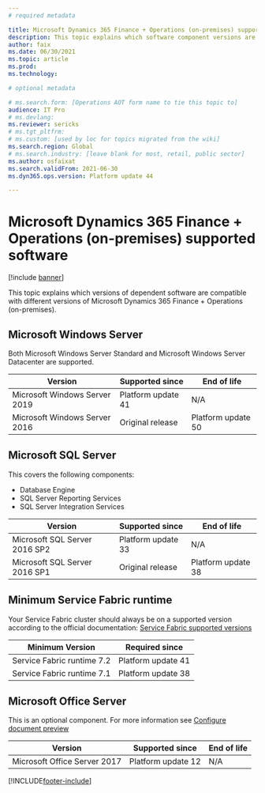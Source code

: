 ```yaml
---
# required metadata

title: Microsoft Dynamics 365 Finance + Operations (on-premises) supported software
description: This topic explains which software component versions are compatible with Microsoft Dynamics 365 Finance + Operations (on-premises).
author: faix
ms.date: 06/30/2021
ms.topic: article
ms.prod: 
ms.technology: 

# optional metadata

# ms.search.form: [Operations AOT form name to tie this topic to]
audience: IT Pro
# ms.devlang: 
ms.reviewer: sericks
# ms.tgt_pltfrm: 
# ms.custom: [used by loc for topics migrated from the wiki]
ms.search.region: Global
# ms.search.industry: [leave blank for most, retail, public sector]
ms.author: osfaixat
ms.search.validFrom: 2021-06-30 
ms.dyn365.ops.version: Platform update 44 

---
```


# Microsoft Dynamics 365 Finance + Operations (on-premises) supported software

[!include [banner](../includes/banner.md)]

This topic explains which versions of dependent software are compatible with different versions of Microsoft Dynamics 365 Finance + Operations (on-premises).

## Microsoft Windows Server

Both Microsoft Windows Server Standard and Microsoft Windows Server Datacenter are supported.

| Version                       | Supported since    | End of life        |
|-------------------------------|--------------------|--------------------|
| Microsoft Windows Server 2019 | Platform update 41 | N/A                |
| Microsoft Windows Server 2016 | Original release   | Platform update 50 |

## Microsoft SQL Server

This covers the following components:
 - Database Engine
 - SQL Server Reporting Services
 - SQL Server Integration Services

| Version                       | Supported since    | End of life        |
|-------------------------------|--------------------|--------------------|
| Microsoft SQL Server 2016 SP2 | Platform update 33 | N/A                |
| Microsoft SQL Server 2016 SP1 | Original release   | Platform update 38 |

## Minimum Service Fabric runtime

Your Service Fabric cluster should always be on a supported version according to the official documentation: [Service Fabric supported versions](/azure/service-fabric/service-fabric-versions)

| Minimum Version            | Required since       |
|----------------------------|----------------------|
| Service Fabric runtime 7.2 | Platform update 41   |
| Service Fabric runtime 7.1 | Platform update 38   |

## Microsoft Office Server

This is an optional component. For more information see [Configure document preview](../../fin-ops/organization-administration/configure-document-management#for-a-microsoft-dynamics-365-finance--operations-on-premises-environment)

| Version                      | Supported since    | End of life    |
|------------------------------|--------------------|----------------|
| Microsoft Office Server 2017 | Platform update 12 | N/A            |


[!INCLUDE[footer-include](../../../includes/footer-banner.md)]